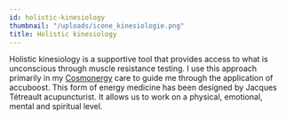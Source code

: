 ```yaml
---
id: holistic-kinesiology
thumbnail: "/uploads/icone_kinesiologie.png"
title: Holistic kinesiology
---
```


Holistic kinesiology is a supportive tool that provides access to what is unconscious through muscle resistance testing. I use this approach primarily in my [Cosmonergy](/en/services/cosmonergy/) care to guide me through the application of accuboost. This form of energy medicine has been designed by Jacques Tétreault acupuncturist. It allows us to work on a physical, emotional, mental and spiritual level.
